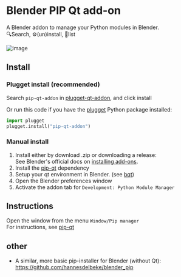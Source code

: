 # Blender PIP Qt add-on
A Blender addon to manage your Python modules in Blender.  
🔍Search, ⚙️(un)install, 📃list

![image](https://github.com/hannesdelbeke/pip-qt-addon/assets/3758308/3a80f178-d77d-4af6-8e63-26c258171ec4)





## Install

### Plugget install (recommended)
Search `pip-qt-addon` in [plugget-qt-addon](https://github.com/plugget/plugget-qt-addon), and click install  

Or run this code if you have the [plugget](https://github.com/plugget/plugget) Python package installed:
```python
import plugget
plugget.install("pip-qt-addon")
```

### Manual install
1. Install either by download .zip or downloading a release:  
See Blender's official docs on [installing add-ons](https://docs.blender.org/manual/en/latest/editors/preferences/addons.html#installing-add-ons).
2. Install the [pip-qt](https://github.com/hannesdelbeke/pip-qt) dependency
3. Setup your qt environment in Blender. (see [bqt](https://github.com/techartorg/bqt))
4. Open the Blender preferences window  
5. Activate the addon tab for `Development: Python Module Manager`


## Instructions
Open the window from the menu `Window/Pip manager`  
For instructions, see [pip-qt](https://github.com/hannesdelbeke/pip-qt) 



## other
- A similar, more basic pip-installer for Blender (without Qt): https://github.com/hannesdelbeke/blender_pip
